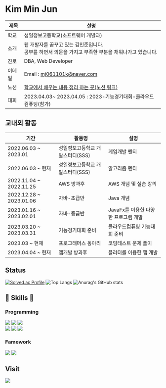 <h1>
  Kim Min Jun
</h1>

| 제목  | 설명 |
| ---- | ---- |
| 학교 | 성일정보고등학교(소프트웨어 개발과) |
| 소개 | 웹 개발자를 꿈꾸고 있는 김민준입니다. <br> 공부를 하면서 의문을 가지고 부족한 부분을 채워나가고 있습니다. |
| 진로 | DBA, Web Developer |
| 이메일 | Email : mj061101k@naver.com |
| 노션 | [학교에서 배우는 내용 정리 하는 곳(노션 링크)](https://minjun11.notion.site/096a00f2557e4a7a86507f7997c8af8b?pvs=4) |
| 대회 | 2023.04.03~ 2023.04.05 : 2023-기능경기대회-클라우드 컴퓨팅(참가) |

## 교내외 활동
| 기간 | 활동명 | 설명 |
| ---- | ---- | ----- |
| 2022.06.03 ~ 2023.01 | 성일정보고등학교 개발스터디(SSS) | 게임개발 멘티 |
| 2022.06.03 ~ 현재 | 성일정보고등학교 개발스터디(SSS) | 알고리즘 멘티 |
| 2022.11.04 ~ 2022.11.25 | AWS 방과후 | AWS 개념 및 실습 강의 |
| 2022.12.28 ~ 2023.01.06 | 자바-초급반 | Java 개념 |
| 2023.01.16 ~ 2023.02.01 | 자바-중급반 | JavaFx를 이용한 다양한 프로그램 개발 |
| 2023.03.20 ~ 2023.03.31 | 기능경기대회 준비 | 클라우드컴퓨팅 기능대회 준비 |
| 2023.03 ~ 현재 | 프로그래머스 동아리 | 코딩테스트 문제 풀이 |
| 2023.04.04 ~ 현재 | 앱개발 방과후 | 플러터를 이용한 앱 개발 |

<div>
 
## Status
 
</div>


<div>
  
  [![Solved.ac Profile](http://mazassumnida.wtf/api/v2/generate_badge?boj=mj061101k)](https://solved.ac/mj061101k/) ![Top Langs](https://github-readme-stats.vercel.app/api/top-langs/?username=Qnd1101&layout=compact&theme=tokyonight) ![Anurag's GitHub stats](https://github-readme-stats.vercel.app/api?username=Qnd1101&show_icons=true&theme=tokyonight)
</div>

 
 <h2>
  🤤 Skills 🤤
</h2>

### Programming
<div>
    <img src="https://img.shields.io/badge/JAVA-007396?style=for-the-badge&logo=java&logoColor=white">
    <img src="https://img.shields.io/badge/oracle-F80000?style=for-the-badge&logo=oracle&logoColor=white"/>
    <img src="https://img.shields.io/badge/flutter-02569B?style=for-the-badge&logo=flutter&logoColor=white"/>
    <br>
    <img src="https://img.shields.io/badge/spring-6DB33F?style=for-the-badge&logo=spring&logoColor=white"> 
    <img src="https://img.shields.io/badge/python-3776AB?style=for-the-badge&logo=python&logoColor=white"/>
    <img src="https://img.shields.io/badge/HTML5-E34F26?style=for-the-badge&logo=python&logoColor=white"/>
</div>

### Famework
<div>
  <img src="https://img.shields.io/badge/Eclipse%20IDE-2C2255.svg?&style=for-the-badge&logo=Eclipse%20IDE&logoColor=white"/> 
  <img src="https://img.shields.io/badge/Visual%20Studio%20Code-007ACC.svg?&style=for-the-badge&logo=Visual%20Studio%20Code&logoColor=white"/>
</div>


## Visit
  
<div>
<a href="https://hits.seeyoufarm.com"><img src="https://hits.seeyoufarm.com/api/count/incr/badge.svg?url=https%3A%2F%2Fgithub.com%2FQnd1101%2Fhit-counter&count_bg=%2379C83D&title_bg=%23555555&icon=chupachups.svg&icon_color=%23E7E7E7&title=방문자&edge_flat=false"/></a>
</div>  

<!--
**Qnd1101/Qnd1101** is a ✨ _special_ ✨ repository because its `README.md` (this file) appears on your GitHub profile.

Here are some ideas to get you started:

- 🔭 I’m currently working on ...
- 🌱 I’m currently learning ...
- 👯 I’m looking to collaborate on ...
- 🤔 I’m looking for help with ...
- 💬 Ask me about ...
- 📫 How to reach me: ...
- 😄 Pronouns: ...
- ⚡ Fun fact: ...
-->
